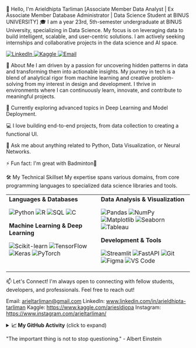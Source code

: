 <!--

Hello! Welcome to the source code for my GitHub Profile README.
This template combines the best elements from several professional profiles.
To use it, simply replace the placeholder text with your own information.
-->

👋 Hello, I'm Arieldhipta Tarliman
[Associate Member Data Analyst | Ex Associate Member Database Administrator | Data Science Student at BINUS UNIVERSITY]
🎓 I am a year 23rd, 5th-semester undergraduate at BINUS University, specializing in Data Science. My focus is on leveraging data to build intelligent, scalable, and user-centric solutions. I am actively seeking internships and collaborative projects in the data science and AI space.

<p align="left">
  <a href="https://www.linkedin.com/in/arieldhipta-tarliman/" target="_blank">
    <img src="https://img.shields.io/badge/LinkedIn-0077B5?style=for-the-badge&logo=linkedin&logoColor=white" alt="LinkedIn">
  </a>
  <a href="https://www.kaggle.com/ariesldjopa" target="_blank">
    <img src="https://img.shields.io/badge/Kaggle-20BEFF?style=for-the-badge&logo=kaggle&logoColor=white" alt="Kaggle">
  </a>
  <a href="mailto:arieltarliman@gmail.com">
    <img src="https://img.shields.io/badge/Email-D14836?style=for-the-badge&logo=gmail&logoColor=white" alt="Email">
  </a>
</p>

🧠 About Me
I am driven by a passion for uncovering hidden patterns in data and transforming them into actionable insights. My journey in tech is a blend of analytical rigor from machine learning and creative problem-solving from my interest in design and development. I thrive in environments where I can continuously learn, innovate, and contribute to meaningful projects.

🌱 Currently exploring advanced topics in Deep Learning and Model Deployment.

💻 I love building end-to-end projects, from data collection to creating a functional UI.

💬 Ask me about anything related to Python, Data Visualization, or Neural Networks.

⚡ Fun fact: I'm great with Badminton🏸 

🛠️ My Technical Skillset
My expertise spans various domains, from core programming languages to specialized data science libraries and tools.

<table>
<tr>
<td valign="top" width="50%">
<strong>Languages & Databases</strong>
<p>
<img src="https://img.shields.io/badge/Python-3776AB?style=flat&logo=python&logoColor=white" alt="Python">
<img src="https://img.shields.io/badge/R-276DC3?style=flat&logo=r&logoColor=white" alt="R">
<img src="https://www.google.com/search?q=https://img.shields.io/badge/SQL-4479A1%3Fstyle%3Dflat%26logo%3Dmysql%26logoColor%3Dwhite" alt="SQL">
<img src="https://img.shields.io/badge/C-00599C?style=flat&logo=c&logoColor=white" alt="C">
</p>
<strong>Machine Learning & Deep Learning</strong>
<p>
<img src="https://img.shields.io/badge/Scikit--learn-F7931E?style=flat&logo=scikit-learn&logoColor=white" alt="Scikit-learn">
<img src="https://img.shields.io/badge/TensorFlow-FF6F00?style=flat&logo=tensorflow&logoColor=white" alt="TensorFlow">
<img src="https://img.shields.io/badge/Keras-D00000?style=flat&logo=keras&logoColor=white" alt="Keras">
<img src="https://img.shields.io/badge/PyTorch-EE4C2C?style=flat&logo=pytorch&logoColor=white" alt="PyTorch">
</p>
</td>
<td valign="top" width="50%">
<strong>Data Analysis & Visualization</strong>
<p>
<img src="https://img.shields.io/badge/Pandas-150458?style=flat&logo=pandas&logoColor=white" alt="Pandas">
<img src="https://img.shields.io/badge/NumPy-013243?style=flat&logo=numpy&logoColor=white" alt="NumPy">
<img src="https://img.shields.io/badge/Matplotlib-11557C?style=flat&logo=matplotlib&logoColor=white" alt="Matplotlib">
<img src="https://img.shields.io/badge/Seaborn-54A0FF?style=flat&logo=python&logoColor=white" alt="Seaborn">
<img src="https://img.shields.io/badge/Tableau-E97627?style=flat&logo=tableau&logoColor=white" alt="Tableau">
</p>
<strong>Development & Tools</strong>
<p>
<img src="https://img.shields.io/badge/Streamlit-FF4B4B?style=flat&logo=streamlit&logoColor=white" alt="Streamlit">
<img src="https://img.shields.io/badge/FastAPI-009688?style=flat&logo=fastapi&logoColor=white" alt="FastAPI">
<img src="https://img.shields.io/badge/Git-F05032?style=flat&logo=git&logoColor=white" alt="Git">
<img src="https://img.shields.io/badge/Figma-F24E1E?style=flat&logo=figma&logoColor=white" alt="Figma">
<img src="https://img.shields.io/badge/VS%20Code-007ACC?style=flat&logo=visual-studio-code&logoColor=white" alt="VS Code">
</p>
</td>
</tr>
</table>

📫 Let's Connect!
I'm always open to connecting with fellow students, developers, and professionals. Feel free to reach out!

Email: arieltarliman@gmail.com
LinkedIn: www.linkedin.com/in/arieldhipta-tarliman
Kaggle: https://www.kaggle.com/ariesldjopa
Instagram: https://www.instagram.com/arieltarliman/

<details>
<summary><b>📈 My GitHub Activity</b> (click to expand)</summary>
<br>
<p align="center">
<img src="https://www.google.com/search?q=https://github-readme-stats.vercel.app/api%3Fusername%3Dyour-github-username%26show_icons%3Dtrue%26theme%3Dtokyonight%26include_all_commits%3Dtrue%26count_private%3Dtrue" alt="GitHub Stats" />
<br/>
<img src="https://www.google.com/search?q=https://github-readme-streak-stats.herokuapp.com/%3Fuser%3Dyour-github-username%26theme%3Dtokyonight" alt="GitHub Streak Stats" />
<br/>
<img src="https://www.google.com/search?q=https://github-readme-stats.vercel.app/api/top-langs/%3Fusername%3Dyour-github-username%26layout%3Dcompact%26langs_count%3D8%26theme%3Dtokyonight" alt="Top Languages" />
</p>
<p align="center">
<img src="https://www.google.com/search?q=https://github-profile-trophy.vercel.app/%3Fusername%3Dyour-github-username%26theme%3Ddracula%26no-frame%3Dtrue%26row%3D1%26column%3D7" alt="GitHub Trophies" />
</p>
</details>

"The important thing is not to stop questioning." - Albert Einstein
